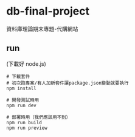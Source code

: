 # db-final-project

資料庫理論期末專題-代購網站

## run

(下載好 node.js)

```
# 下載套件
# 初次跑專案/有人加新套件讓package.json變動就要執行
npm install

# 開發測試時用
npm run dev

# 部署時用（我們應該用不到）
npm run build
npm run preview
```
